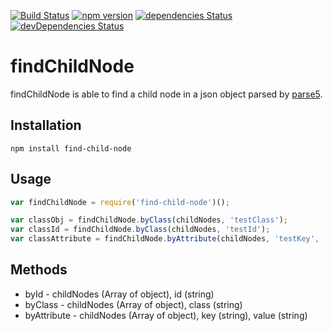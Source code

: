 [![Build Status](https://travis-ci.org/fischer-matthias/find-child-node.svg?branch=master)](https://travis-ci.org/fischer-matthias/find-child-node)
[![npm version](https://badge.fury.io/js/find-child-node.svg)](https://badge.fury.io/js/find-child-node)
[![dependencies Status](https://david-dm.org/fischer-matthias/find-child-node/status.svg)](https://david-dm.org/fischer-matthias/find-child-node)
[![devDependencies Status](https://david-dm.org/fischer-matthias/find-child-node/dev-status.svg)](https://david-dm.org/fischer-matthias/find-child-node?type=dev)

# findChildNode
findChildNode is able to find a child node in a json object parsed by [parse5](https://github.com/inikulin/parse5).

## Installation
```
npm install find-child-node
```

## Usage
```javascript
var findChildNode = require('find-child-node')();

var classObj = findChildNode.byClass(childNodes, 'testClass');
var classId = findChildNode.byClass(childNodes, 'testId');
var classAttribute = findChildNode.byAttribute(childNodes, 'testKey', 'testValue');
```

## Methods
- byId - childNodes (Array of object), id (string)
- byClass  - childNodes (Array of object), class (string)
- byAttribute  - childNodes (Array of object), key (string), value (string)
